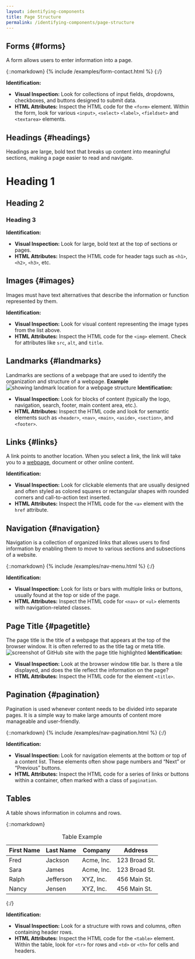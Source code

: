 ```yaml
---
layout: identifying-components
title: Page Structure
permalink: /identifying-components/page-structure
---
```


## Forms {#forms}
A form allows users to enter information into a page.

{::nomarkdown}
<example>
{% include /examples/form-contact.html %}
</example>
{:/}

**Identification:**
- **Visual Inspection:** Look for collections of input fields, dropdowns, checkboxes, and buttons designed to submit data. 
- **HTML Attributes:** Inspect the HTML code for the `<form>` element. Within the form, look for various `<input>`, `<select>` `<label>`, `<fieldset>` and `<textarea>` elements.

## Headings {#headings}
Headings are large, bold text that breaks up content into meaningful sections, making a page easier to read and navigate.

<example>
<h1 class="no_toc">Heading 1</h1>
<h2 class="no_toc">Heading 2</h2>
<h3 class="no_toc">Heading 3</h3>
</example>


**Identification:**
- **Visual Inspection:** Look for large, bold text at the top of sections or pages.
- **HTML Attributes:** Inspect the HTML code for header tags such as `<h1>`, `<h2>`, `<h3>`, etc.

## Images {#images}
Images must have text alternatives that describe the information or function represented by them.

**Identification:**
- **Visual Inspection:** Look for visual content representing the image types from the list above. 
- **HTML Attributes:** Inspect the HTML code for the `<img>` element. Check for attributes like `src`, `alt`, and `title`.

## Landmarks {#landmarks}
Landmarks are sections of a webpage that are used to identify the organization and structure of a webpage.
**Example**
![showing landmark location for a webpage structure](https://mnit-dot-a11y.github.io/assets/images/examples/landmarks.png)
**Identification:**
- **Visual Inspection:** Look for blocks of content (typically the logo, navigation, search, footer, main content area, etc.).
- **HTML Attributes:** Inspect the HTML code and look for semantic elements such as `<header>`, `<nav>`, `<main>`, `<aside>`, `<section>`, and `<footer>`.

## Links {#links}
A link points to another location. When you select a link, the link will take you to a [webpage](https://dot.state.mn.us/), document or other online content.

**Identification:**
- **Visual Inspection:** Look for clickable elements that are usually designed and often styled as colored squares or rectangular shapes with rounded corners and call-to-action text inserted.
- **HTML Attributes:** Inspect the HTML code for the `<a>` element with the `href` attribute.

## Navigation {#navigation}
Navigation is a collection of organized links that allows users to find information by enabling them to move to various sections and subsections of a website.

{::nomarkdown}
<example>
{% include /examples/nav-menu.html %}
</example>
{:/}

**Identification:**
- **Visual Inspection:** Look for lists or bars with multiple links or buttons, usually found at the top or side of the page.
- **HTML Attributes:** Inspect the HTML code for `<nav>` or `<ul>` elements with navigation-related classes.

## Page Title {#pagetitle}
The page title is the title of a webpage that appears at the top of the browser window. It is often referred to as the title tag or meta title.
![screenshot of GitHub site with the page title highlighted](https://mnit-dot-a11y.github.io/assets/images/examples/page-title.jpg)
**Identification:**
- **Visual Inspection:** Look at the browser window title bar. Is there a tile displayed, and does the tile reflect the information on the page?
- **HTML Attributes:** Inspect the HTML code for the element `<title>`.

## Pagination {#pagination}
Pagination is used whenever content needs to be divided into separate pages. It is a simple way to make large amounts of content more manageable and user-friendly.

{::nomarkdown}
<example>
{% include /examples/nav-pagination.html %}
</example>
{:/}

**Identification:**
- **Visual Inspection:** Look for navigation elements at the bottom or top of a content list. These elements often show page numbers and “Next” or “Previous” buttons.
- **HTML Attributes:** Inspect the HTML code for a series of links or buttons within a container, often marked with a class of `pagination`.

## Tables

A table shows information in columns and rows.

{::nomarkdown}
<example>
<table>
	<caption>Table Example</caption>
  <tbody>
	<thead>
		<tr>
		  <th scope="col">First Name</td>
		  <th scope="col">Last Name</td>
		  <th scope="col">Company</td>
		  <th scope="col">Address</td>
		</tr>
	</thead>
	<tbody>
    <tr>
      <td>Fred</td>
      <td>Jackson</td>
      <td>Acme, Inc.</td>
      <td>123 Broad St.</td>
    </tr>
    <tr>
      <td>Sara</td>
      <td>James</td>
      <td>Acme, Inc.</td>
      <td>123 Broad St.</td>
    </tr>
    <tr>
      <td>Ralph</td>
      <td>Jefferson</td>
      <td>XYZ, Inc.</td>
      <td>456 Main St.</td>
    </tr>
	  <tr>
      <td>Nancy</td>
      <td>Jensen</td>
      <td>XYZ, Inc.</td>
      <td>456 Main St.</td>
    </tr>
  </tbody>
</table>
</example>
{:/}

**Identification:**
- **Visual Inspection:** Look for a structure with rows and columns, often containing header rows.
- **HTML Attributes:** Inspect the HTML code for the `<table>` element. Within the table, look for `<tr>` for rows and `<td>` or `<th>` for cells and headers.